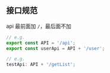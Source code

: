 ## 接口规范

api 最前面加 `/`，最后面不加

```js
// e.g.
export const API = '/api';
export const userApi = API + '/user';

// e.g.
testApi: API + '/getList';
```
